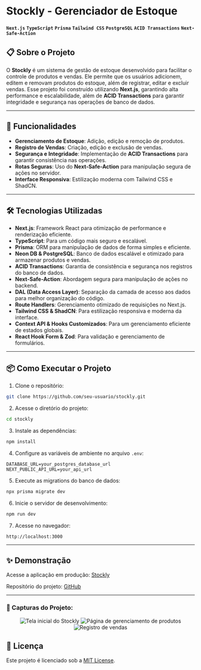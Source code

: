 # Stockly - Gerenciador de Estoque
**`Next.js`**
**`TypeScript`**
**`Prisma`**
**`Tailwind CSS`**
**`PostgreSQL`**
**`ACID Transactions`**
**`Next-Safe-Action`**

## 📋 Sobre o Projeto

O **Stockly** é um sistema de gestão de estoque desenvolvido para facilitar o controle de produtos e vendas. Ele permite que os usuários adicionem, editem e removam produtos do estoque, além de registrar, editar e excluir vendas. Esse projeto foi construído utilizando **Next.js**, garantindo alta performance e escalabilidade, além de **ACID Transactions** para garantir integridade e segurança nas operações de banco de dados.

---

## 🚀 Funcionalidades

- **Gerenciamento de Estoque**: Adição, edição e remoção de produtos.
- **Registro de Vendas**: Criação, edição e exclusão de vendas.
- **Segurança e Integridade**: Implementação de **ACID Transactions** para garantir consistência nas operações.
- **Rotas Seguras**: Uso do **Next-Safe-Action** para manipulação segura de ações no servidor.
- **Interface Responsiva**: Estilização moderna com Tailwind CSS e ShadCN.

---

## 🛠️ Tecnologias Utilizadas

- **Next.js**: Framework React para otimização de performance e renderização eficiente.
- **TypeScript**: Para um código mais seguro e escalável.
- **Prisma**: ORM para manipulação de dados de forma simples e eficiente.
- **Neon DB & PostgreSQL**: Banco de dados escalável e otimizado para armazenar produtos e vendas.
- **ACID Transactions**: Garantia de consistência e segurança nos registros do banco de dados.
- **Next-Safe-Action**: Abordagem segura para manipulação de ações no backend.
- **DAL (Data Access Layer)**: Separação da camada de acesso aos dados para melhor organização do código.
- **Route Handlers**: Gerenciamento otimizado de requisições no Next.js.
- **Tailwind CSS & ShadCN**: Para estilização responsiva e moderna da interface.
- **Context API & Hooks Customizados**: Para um gerenciamento eficiente de estados globais.
- **React Hook Form & Zod**: Para validação e gerenciamento de formulários.

---

## 📦 Como Executar o Projeto

1. Clone o repositório:
```bash
git clone https://github.com/seu-usuario/stockly.git
```

2. Acesse o diretório do projeto:
```bash
cd stockly
```

3. Instale as dependências:
```bash
npm install
```

4. Configure as variáveis de ambiente no arquivo `.env`:
```env
DATABASE_URL=your_postgres_database_url
NEXT_PUBLIC_API_URL=your_api_url
```

5. Execute as migrations do banco de dados:
```bash
npx prisma migrate dev
```

6. Inicie o servidor de desenvolvimento:
```bash
npm run dev
```

7. Acesse no navegador:
```
http://localhost:3000
```

---

## ✨ Demonstração

Acesse a aplicação em produção: [Stockly](https://seu-link-deploy.vercel.app)

Repositório do projeto: [GitHub](https://github.com/seu-usuario/stockly)

---
### 📸 Capturas do Projeto:

<div align="center">
  <img src="https://github.com/user-attachments/assets/example1.png" alt="Tela inicial do Stockly">
  <img src="https://github.com/user-attachments/assets/example2.png" alt="Página de gerenciamento de produtos">
  <img src="https://github.com/user-attachments/assets/example3.png" alt="Registro de vendas">
</div>

## 📄 Licença

Este projeto é licenciado sob a [MIT License](LICENSE).

